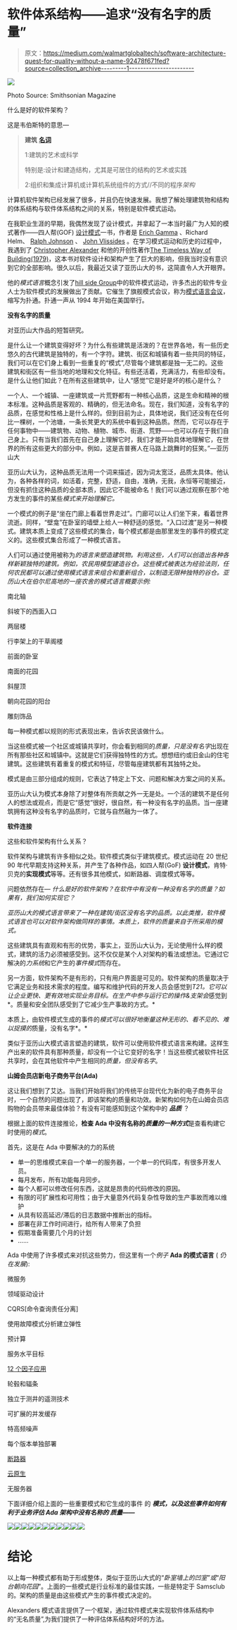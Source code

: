 # 软件体系结构——追求“没有名字的质量”

> 原文：<https://medium.com/walmartglobaltech/software-architecture-quest-for-quality-without-a-name-92478f671fed?source=collection_archive---------1----------------------->

![](img/b1f7c127df6221625c37d784b1bdb95e.png)

Photo Source: Smithsonian Magazine

什么是好的软件架构？

这是韦伯斯特的意思—

> **建筑** [**名词**](https://www.merriam-webster.com/dictionary/noun)
> 
> 1:建筑的艺术或科学
> 
> 特别是:设计和建造结构，尤其是可居住的结构的艺术或实践
> 
> 2:组织和集成计算机或计算机系统组件的方式//不同的程序*架构*

计算机软件架构已经发展了很多，并且仍在快速发展。我想了解处理建筑物和结构的体系结构与软件体系结构之间的关系，特别是软件模式运动。

在我职业生涯的早期，我偶然发现了设计模式，并拿起了一本当时最广为人知的模式著作——四人帮(GOF) [设计模式](https://en.wikipedia.org/wiki/Design_Patterns)一书，作者是 [Erich Gamma](https://en.wikipedia.org/wiki/Erich_Gamma) 、Richard Helm、 [Ralph Johnson](https://en.wikipedia.org/wiki/Ralph_Johnson_(computer_scientist)) 、 [John Vlissides](https://en.wikipedia.org/wiki/John_Vlissides) 。在学习模式运动和历史的过程中，我遇到了 [Christopher Alexander](https://en.wikipedia.org/wiki/Christopher_Alexander) 和他的开创性著作[The Timeless Way of Building(1979)](https://en.wikipedia.org/wiki/The_Timeless_Way_of_Building)，这本书对软件设计和架构产生了巨大的影响，但我当时没有意识到它的全部影响。很久以后，我最近又读了亚历山大的书，这简直令人大开眼界。

他的*模式语言*概念引发了[hill side Group](https://hillside.net/)中的软件模式运动，许多杰出的软件专业人士为软件模式的发展做出了贡献。它催生了旗舰模式会议，称为[模式语言会议](https://www.hillside.net/plop/2020/)，缩写为扑通。扑通一声从 1994 年开始在美国举行。

**没有名字的质量**

对亚历山大作品的短暂研究。

是什么让一个建筑变得好坏？为什么有些建筑是活泼的？在世界各地，有一些历史悠久的古代建筑是独特的，有一个字符。建筑、街区和城镇有着一些共同的特征，我们可以在它们身上看到一些重复的“模式”,尽管每个建筑都是独一无二的。这些建筑和街区有一些当地的地理和文化特征。有些还活着，充满活力，有些却没有。是什么让他们如此？在所有这些建筑中，让人“感觉”它是好是坏的核心是什么？

一个人、一个城镇、一座建筑或一片荒野都有一种核心品质，这是生命和精神的根本标准。这种品质是客观的、精确的，但无法命名。现在，我们知道，没有名字的品质，在感觉和性格上是什么样的。但到目前为止，具体地说，我们还没有在任何比一棵树，一个池塘，一条长凳更大的系统中看到这种品质。然而，它可以存在于任何事物中——建筑物、动物、植物、城市、街道、荒野——也可以存在于我们自己身上。只有当我们首先在自己身上理解它时，我们才能开始具体地理解它，在世界的所有这些更大的部分中。例如，这是吉普赛人在马路上跳舞时的狂笑。”—亚历山大

亚历山大认为，这种品质无法用一个词来描述，因为词太宽泛，品质太具体。他认为，各种各样的词，如活着，完整，舒适，自由，准确，无我，永恒等可能接近，但没有抓住这种品质的全部本质，因此它不能被命名！我们可以通过观察在那个地方发生的事件的某些*模式来开始理解它。*

一个模式的例子是“坐在门廊上看着世界走过”。门廊可以让人们坐下来，看着世界流逝。同样，“壁龛”在卧室的墙壁上给人一种舒适的感觉。“入口过渡”是另一种模式。建筑本质上变成了这些模式的集合，每个模式都是由那里发生的事件的模式定义的。这些模式集合形成了一种模式语言。

人们可以通过使用被称为*的语言来塑造建筑物。利用这些，人们可以创造出各种各样新颖独特的建筑。例如，农民用模型建造谷仓。这些模式被表达为经验法则，任何农民都可以通过使用模式语言来组合和重新组合，以制造无限种独特的谷仓。亚历山大在伯尔尼高地的一座农舍的模式语言概要示例:*

南北轴

斜坡下的西面入口

两层楼

行李架上的干草阁楼

前面的卧室

南面的花园

斜屋顶

朝向花园的阳台

雕刻饰品

每一种模式都以规则的形式表现出来，告诉农民该做什么。

当这些模式被一个社区或城镇共享时，你会看到相同的*质量，只是没有名字*出现在所有那些社区和城镇中。这就是它们获得独特性的方式。想想纽约或旧金山的住宅建筑。这些建筑有着重复的模式和特征，尽管每座建筑都有其独特之处。

模式是由三部分组成的规则，它表达了特定上下文、问题和解决方案之间的关系。

亚历山大认为模式本身除了对整体有所贡献之外一无是处。一个活的建筑不是任何人的想法或观点，而是它“感觉”很好，很自然，有一种没有名字的品质。当一座建筑拥有这种没有名字的品质时，它就与自然融为一体了。

**软件连接**

这些和软件架构有什么关系？

软件架构与建筑有许多相似之处。软件模式类似于建筑模式。模式运动在 20 世纪 90 年代早期支持这种关系，并产生了各种作品，如四人帮(GoF) **设计模式**，肯特·贝克的**实现模式**等等。还有很多其他模式，如断路器、调度模式等等。

问题依然存在— *什么是好的软件架构？在软件中有没有一种没有名字的质量？如果有，我们如何实现它？*

*亚历山大的模式语言带来了一种在建筑/街区没有名字的品质。以此类推，软件模式语言也可以对软件架构做同样的事情。本质上，软件的质量来自于所采用的模式。*

这些建筑具有直观和有形的优势，事实上，亚历山大认为，无论使用什么样的模式，建筑的活力必须被感受到。这不仅仅是某个人对架构的看法或想法。它通过它解决的*力系统*和它产生的*事件模式*而存在。

另一方面，软件架构不是有形的，只有用户界面是可见的。软件架构的质量取决于它满足业务和技术需求的程度。编写和维护代码的开发人员会感觉到*T21。它可以让企业更快、更有效地实现业务目标。在生产中参与运行它的操作&支架会*感觉到*。质量和安全团队感受到了它减少生产事故的方式。*

本质上，由软件模式生成的事件的*模式可以很好地衡量这种无形的、看不见的、难以捉摸的*质量，没有名字*。*

类似于亚历山大模式语言塑造的建筑，软件可以使用软件模式语言来构建。这样生产出来的软件具有那种质量，却没有一个让它变好的名字！当这些模式被软件社区共享时，会在其他软件中产生相同的*质量，但没有名字*。

**山姆会员店新电子商务平台(Ada)**

这让我们想到了艾达。当我们开始将我们的传统平台现代化为新的电子商务平台时，一个自然的问题出现了，即该架构的质量和功效。新架构如何为在山姆会员店购物的会员带来最佳体验？有没有可能感知到这个架构中的 ***品质*** ？

根据上面的软件连接推论，**检查 Ada 中没有名称的*质量的一种方式***是查看构建它时使用的*模式*。

首先，这是在 Ada 中要解决的力的系统

*   单一的思维模式来自一个单一的服务器，一个单一的代码库，有很多开发人员。
*   每月发布，所有功能每月同步。
*   每个人都可以修改任何东西，这就是昂贵的代码修改的原因。
*   有限的可扩展性和可用性；由于大量意外代码复杂性导致的生产事故而难以维护
*   从具有较高延迟/滞后的日志数据中推断出的指标。
*   部署在非工作时间进行，给所有人带来了负担
*   假期准备需要几个月的计划
*   ……

Ada 中使用了许多模式来对抗这些势力，但这里有一个*例子* **Ada 的模式语言** ( *仍在发展*):

微服务

领域驱动设计

CQRS[命令查询责任分离]

使用故障模式分析建立弹性

预计算

服务水平目标

[12 个因子应用](https://12factor.net/)

轮毂和辐条

独立于测井的遥测技术

可扩展的并发缓存

特高频噪声

每个版本单独部署

[断路器](https://martinfowler.com/bliki/CircuitBreaker.html)

[云原生](https://github.com/cncf/toc/blob/master/DEFINITION.md)

无服务器

下面详细介绍上面的一些重要模式和它生成的事件 的 ***模式，以及这些事件如何有利于业务评估 Ada 架构中没有名称的 ***质量——******

![](img/5f3035ea02a0ed23835154eb0baa8603.png)![](img/3fd12e80b5ffca38ec9c4ec42d9d7f87.png)![](img/8b82008239ddc86b71a5c7d00838128c.png)![](img/6d87a63f8a86aaea8ac08f93acc6c66c.png)![](img/854a45503b218d067c5d306f1126e66c.png)![](img/cc8ae27be562bb1263bc00370e893463.png)![](img/dd2c894cbd689b10888088e097d6e526.png)![](img/d7c0fc150ee14d0214d24939bb53e80b.png)![](img/dbc753eb3838ef00cfa8c39d7c88f9d8.png)![](img/3c2583efe89ead792d264fc71380e03f.png)![](img/42ad2c9ba8960979339205eaa7e1c850.png)

# 结论

以上每一种模式都有助于形成整体，类似于亚历山大式的“*卧室墙上的凹室”或*“*阳台朝向花园*”。上面的一些模式是行业标准的最佳实践，一些是特定于 Samsclub 的。架构的质量是由这些模式产生的事件模式决定的。

Alexanders 模式语言提供了一个框架，通过软件模式来实现软件体系结构中的“无名质量”,为我们提供了一种评估体系结构好坏的方法。